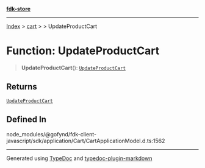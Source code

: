 [**fdk-store**](../../../README.md)
***

[Index](../../../API.md) > [cart](../../README.md) > [<internal>](../README.md) > UpdateProductCart

# Function: UpdateProductCart

> **UpdateProductCart**(): [`UpdateProductCart`](../type-aliases/type-alias.UpdateProductCart.md)

## Returns

[`UpdateProductCart`](../type-aliases/type-alias.UpdateProductCart.md)

## Defined In

node\_modules/@gofynd/fdk-client-javascript/sdk/application/Cart/CartApplicationModel.d.ts:1562

***
Generated using [TypeDoc](https://typedoc.org/) and [typedoc-plugin-markdown](https://www.npmjs.com/package/typedoc-plugin-markdown)
